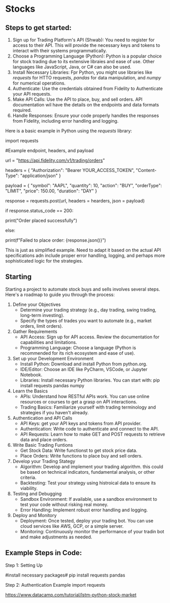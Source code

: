 # Stocks

## Steps to get started:
  1. Sign up for Trading Platform's API (Shwab): You need to register for access to their API. This will provide the necessary keys and tokens to interact with their systems programmatically.
  2. Choose a Programming Language (Python): Python is a popular choice for stock trading due to its extensive libraies and ease of use. Other languages like JavaScript, Java, or C# can also be used.
  3. Install Necessary Libraries: Fpr Python, you might use libraries like _requests_ for HTTO requests, _pandas_ for data manipulation, and _numpy_ for numerical operations.
  4. Authenticate: Use the credentials obtained from Fidelity to Authenticate your API requests.
  5. Make API Calls: Use the API to place, buy, and sell orders. API documentation wil have the details on the endpoints and data formats required.
  6. Handle Responses: Ensure your code properly handles the responses from Fidelity, including error handling and logging.

Here is a basic example in Python using the _requests_ library:

import requests

#Example endpoint, headers, and payload

url = "https://api.fidelity.com/v1/trading/orders"

headers = {
        "Authorization": "Bearer YOUR_ACCESS_TOKEN",
        "Content-Type": "application/json"
        }

payload = {
        "symbol": "AAPL",
        "quantity": 10,
        "action": "BUY", 
        "orderType": "LIMIT",
        "price": 150.00, 
        "duration": "DAY"
        }

response = requests.post(url, headers = hearders, json = payload)

if response.status_code == 200:

  print("Order placed successfully")

else:

  print(f"Failed to place order: {response.json()}")

This is just as simplified example. Need to adapt it based on the actual API specifications adn include proper error handling, logging, and perhaps more sophisticated logic for the strategies.


## Starting
Starting a project to automate stock buys and sells involves several steps. Here's a roadmap to guide you through the process:
  1. Define your Objectives
        - Determine your trading strategy (e.g., day trading, swing trading, long-term investing).
        - Specify the types of trades you want to automate (e.g., market orders, limit orders).
  2. Gather Requirements
        - API Access: Sign up for API access. Review the documentation for capabilities and limitations.
        - Programming Language: Choose a language (Python is recommended for its rich ecosystem and ease of use).
  3. Set up your Development Environment
        - Install Python: Download and install Python from python.org.
        - IDE/Editor: Choose an IDE like PyCharm, VSCode, or Jupyter Notebook.
        - Libraries: Install necessary Python libraries. You can start with:
                pip install requests pandas numpy
  4. Learn the Basics
        - APIs: Understand how RESTful APIs work. You can use online resources or courses to get a grasp on API interactions.
        - Trading Basics: Familiarize yourself with trading terminology and strategies if you haven't already.
  5. Authentication and API Calls
        - API Keys: get your API keys and tokens from API provider.
        - Authentication: Write code to authenticate and connect to the API.
        - API Requests: Learn how to make GET and POST requests to retrieve data and place orders.
  6. Write Basic Trading Funtions
        - Get Stock Data: Write functionst to get stock price data.
        - Place Orders: Write functions to place buy and sell orders.
  7. Develop your Trading Stategy
        - Algorithm: Develop and implement your trading algorithm. this could be based on technical indicators, fundamental analysis, or other criteria.
        - Backtesting: Test your strategy using histroical data to ensure its viability.
  8. Testing and Debugging
        - Sandbox Environment: If available, use a sandbox environment to test your code without risking real money.
        - Error Handling: Implement robust error handling and logging.
  9. Deploy and Monitory
        - Deployment: Once tested, deploy your trading bot. You can use cloud services like AWS, GCP, or a simple server.
        - Monitoring: Continuously monitor the performance of your tradin bot and make adjustments as needed.

## Example Steps in Code:
Step 1: Setting Up

#install necessary packages#
pip install requests pandas


Step 2: Authentication Example
import requests













https://www.datacamp.com/tutorial/lstm-python-stock-market

